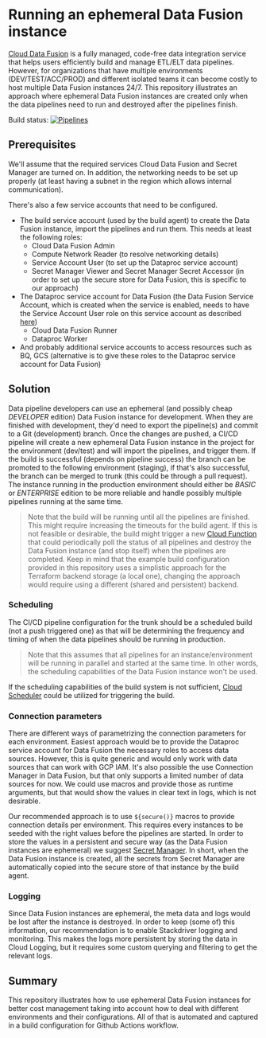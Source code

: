 # Running an ephemeral Data Fusion instance
[Cloud Data Fusion](https://cloud.google.com/data-fusion) is a fully managed, code-free data integration service that helps users efficiently build and manage ETL/ELT data pipelines. However, for organizations that have multiple environments (DEV/TEST/ACC/PROD) and different isolated teams it can become costly to host multiple Data Fusion instances 24/7. This repository illustrates an approach where ephemeral Data Fusion instances are created only when the data pipelines need to run and destroyed after the pipelines finish.

Build status: [![Pipelines](https://github.com/meken/gcp-ephemeral-data-fusion/actions/workflows/build.yaml/badge.svg?branch=main&event=workflow_dispatch)](https://github.com/meken/gcp-ephemeral-data-fusion/actions/workflows/build.yaml) 

## Prerequisites
We'll assume that the required services Cloud Data Fusion and Secret Manager are turned on. In addition, the networking needs to be set up properly (at least having a subnet in the region which allows internal communication).

There's also a few service accounts that need to be configured. 
- The build service account (used by the build agent) to create the Data Fusion instance, import the pipelines and run them. This needs at least the following roles:
    - Cloud Data Fusion Admin
    - Compute Network Reader (to resolve networking details)
    - Service Account User (to set up the Dataproc service account)
    - Secret Manager Viewer and Secret Manager Secret Accessor (in order to set up the secure store for Data Fusion, this is specific to our approach)
- The Dataproc service account for Data Fusion (the Data Fusion Service Account, which is created when the service is enabled,  needs to have the Service Account User role on this service account as described [here](https://cloud.google.com/data-fusion/docs/how-to/granting-service-account-permission))
    - Cloud Data Fusion Runner
    - Dataproc Worker
- And probably additional service accounts to access resources such as BQ, GCS (alternative is to give these roles to the Dataproc service account for Data Fusion)

## Solution
Data pipeline developers can use an ephemeral (and possibly cheap _DEVELOPER_ edition) Data Fusion instance for development. When they are finished with development, they'd need to export the pipeline(s) and commit to a Git (development) branch. Once the changes are pushed, a CI/CD pipeline will create a new ephemeral Data Fusion instance in the project for the environment (dev/test) and will import the pipelines, and trigger them. If the build is successful (depends on pipeline success) the branch can be promoted to the following environment (staging), if that's also successful, the branch can be merged to trunk (this could be through a pull request). The instance running in the production environment should either be _BASIC_ or _ENTERPRISE_ edition to be more reliable and handle possibly multiple pipelines running at the same time.

> Note that the build will be running until all the pipelines are finished. This might require increasing the timeouts for the build agent. If this is not feasible or desirable, the build might trigger a new [Cloud Function](https://cloud.google.com/functions) that could periodically poll the status of all pipelines and destroy the Data Fusion instance (and stop itself) when the pipelines are completed. Keep in mind that the example build configuration provided in this repository uses a simplistic approach for the Terraform backend storage (a local one), changing the approach would require using a different (shared and persistent) backend.

### Scheduling
The CI/CD pipeline configuration for the trunk should be a scheduled build (not a push triggered one) as that will be determining the frequency and timing of when the data pipelines should be running in production.

> Note that this assumes that all pipelines for an instance/environment will be running in parallel and started at the same time. In other words, the scheduling capabilities of the Data Fusion instance won't be used.

If the scheduling capabilities of the build system is not sufficient, [Cloud Scheduler](https://cloud.google.com/scheduler) could be utilized for triggering the build.

### Connection parameters
There are different ways of parametrizing the connection parameters for each environment. Easiest approach would be to provide the Dataproc service account for Data Fusion the necessary roles to access data sources. However, this is quite generic and would only work with data sources that can work with GCP IAM. It's also possible the use Connection Manager in Data Fusion, but that only supports a limited number of data sources for now. We could use macros and provide those as runtime arguments, but that would show the values in clear text in logs, which is not desirable.

Our recommended approach is to use `${secure()}` macros to provide connection details per environment. This requires every instances to be seeded with the right values before the pipelines are started. In order to store the values in a persistent and secure way (as the Data Fusion instances are ephemeral) we suggest [Secret Manager](https://cloud.google.com/secret-manager). In short, when the Data Fusion instance is created, all the secrets from Secret Manager are automatically copied into the secure store of that instance by the build agent.

### Logging
Since Data Fusion instances are ephemeral, the meta data and logs would be lost after the instance is destroyed. In order to keep (some of) this information, our recommendation is to enable Stackdriver logging and monitoring. This makes the logs more persistent by storing the data in Cloud Logging, but it requires some custom querying and filtering to get the relevant logs.

## Summary
This repository illustrates how to use ephemeral Data Fusion instances for better cost management taking into account how to deal with different environments and their configurations. All of that is automated and captured in a build configuration for Github Actions workflow. 
